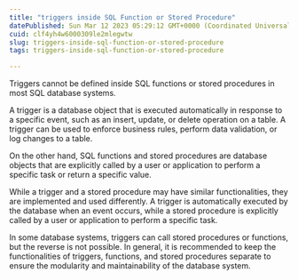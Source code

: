 ```yaml
---
title: "triggers inside SQL Function or Stored Procedure"
datePublished: Sun Mar 12 2023 05:29:12 GMT+0000 (Coordinated Universal Time)
cuid: clf4yh4w6000309le2mlegwtw
slug: triggers-inside-sql-function-or-stored-procedure
tags: triggers-inside-sql-function-or-stored-procedure

---
```


Triggers cannot be defined inside SQL functions or stored procedures in most SQL database systems.

A trigger is a database object that is executed automatically in response to a specific event, such as an insert, update, or delete operation on a table. A trigger can be used to enforce business rules, perform data validation, or log changes to a table.

On the other hand, SQL functions and stored procedures are database objects that are explicitly called by a user or application to perform a specific task or return a specific value.

While a trigger and a stored procedure may have similar functionalities, they are implemented and used differently. A trigger is automatically executed by the database when an event occurs, while a stored procedure is explicitly called by a user or application to perform a specific task.

In some database systems, triggers can call stored procedures or functions, but the reverse is not possible. In general, it is recommended to keep the functionalities of triggers, functions, and stored procedures separate to ensure the modularity and maintainability of the database system.